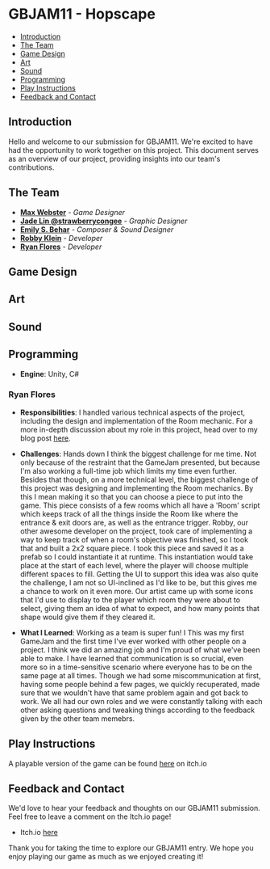 # GBJAM11 - Hopscape

- [Introduction](#introduction)
- [The Team](#the-team)
- [Game Design](#game-design)
- [Art](#art)
- [Sound](#sound)
- [Programming](#programming)
- [Play Instructions](#play-instructions)
- [Feedback and Contact](#feedback-and-contact)

## Introduction

Hello and welcome to our submission for GBJAM11. We're excited to have had the opportunity to work together on this project. This document serves as an overview of our project, providing insights into our team's contributions.

## The Team

- **[Max Webster](https://frogfriendmax.itch.io/)** - *Game Designer*
- **[Jade Lin @strawberrycongee](https://strawberrycongee.itch.io/)** - *Graphic Designer*
- **[Emily S. Behar](https://emilysbehar.bandcamp.com)** - *Composer & Sound Designer*
- **[Robby Klein](https://github.com/robbyklein)** - *Developer*
- **[Ryan Flores](https://github.com/RyanFloresTT)** - *Developer*

## Game Design

## Art

## Sound

## Programming

- **Engine**: Unity, C#

### Ryan Flores
- **Responsibilities**: I handled various technical aspects of the project, including the design and implementation of the Room mechanic. For a more in-depth discussion about my role in this project, head over to my blog post [here](https://www.trustytea.me/blog).
  
- **Challenges**: Hands down I think the biggest challenge for me time. Not only because of the restraint that the GameJam presented, but because I'm also working a full-time job which limits my time even further. Besides that though, on a more technical level, the biggest challenge of this project was designing and implementing the Room mechanics. By this I mean making it so that you can choose a piece to put into the game. This piece consists of a few rooms which all have a 'Room' script which keeps track of all the things inside the Room like where the entrance & exit doors are, as well as the entrance trigger. Robby, our other awesome developer on the project, took care of implementing a way to keep track of when a room's objective was finished, so I took that and built a 2x2 square piece. I took this piece and saved it as a prefab so I could instantiate it at runtime. This instantiation would take place at the start of each level, where the player will choose multiple different spaces to fill. Getting the UI to support this idea was also quite the challenge, I am not so UI-inclined as I'd like to be, but this gives me a chance to work on it even more. Our artist came up with some icons that I'd use to display to the player which room they were about to select, giving them an idea of what to expect, and how many points that shape would give them if they cleared it.

- **What I Learned**: Working as a team is super fun! I This was my first GameJam and the first time I've ever worked with other people on a project. I think we did an amazing job and I'm proud of what we've been able to make. I have learned that communication is so crucial, even more so in a time-sensitive scenario where everyone has to be on the same page at all times. Though we had some miscommunication at first, having some people behind a few pages, we quickly recuperated, made sure that we wouldn't have that same problem again and got back to work. We all had our own roles and we were constantly talking with each other asking questions and tweaking things according to the feedback given by the other team memebrs.
  
## Play Instructions

A playable version of the game can be found [here](https://ryanflorestt.itch.io/hopscape) on itch.io

## Feedback and Contact

We'd love to hear your feedback and thoughts on our GBJAM11 submission. Feel free to leave a comment on the Itch.io page!

- Itch.io [here](https://ryanflorestt.itch.io/hopscape)

Thank you for taking the time to explore our GBJAM11 entry. We hope you enjoy playing our game as much as we enjoyed creating it!

